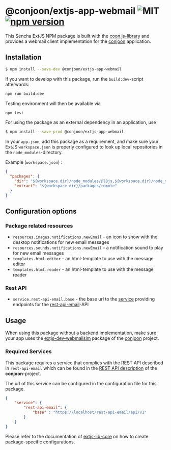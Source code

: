 # @conjoon/extjs-app-webmail ![MIT](https://img.shields.io/npm/l/@conjoon/extjs-app-webmail) [![npm version](https://badge.fury.io/js/@conjoon%2Fextjs-app-webmail.svg)](https://badge.fury.io/js/@conjoon%2Fextjs-app-webmail)


This Sencha ExtJS NPM package is built with the [coon.js-library](https://github.com/coon.js) and provides a webmail client
implementation for the [conjoon](https://github.com/conjoon/conjoon) application.

## Installation
```bash
$ npm install --save-dev @conjoon/extjs-app-webmail
```
If you want to develop with this package, run the `build:dev`-script afterwards:
```bash
npm run build:dev
```
Testing environment will then be available via

```bash
npm test
```

For using the package as an external dependency in an application, use
```bash
$ npm install --save-prod @conjoon/extjs-app-webmail
```
In your `app.json`, add this package as a requirement, and make sure your ExtJS `workspace.json`
is properly configured to look up local repositories in the `node_modules`-directory.

Example (`workspace.json`) :
```json 
{
  "packages": {
    "dir": "${workspace.dir}/node_modules/@l8js,${workspace.dir}/node_modules/@conjoon,${workspace.dir}/node_modules/@coon-js,${workspace.dir}/packages/local,${workspace.dir}/packages,${workspace.dir}/node_modules/@sencha/ext-${toolkit.name},${workspace.dir}/node_modules/@sencha/ext-${toolkit.name}-treegrid,${workspace.dir}/node_modules/@sencha/ext-${toolkit.name}-theme-base,${workspace.dir}/node_modules/@sencha/ext-${toolkit.name}-theme-ios,${workspace.dir}/node_modules/@sencha/ext-${toolkit.name}-theme-material,${workspace.dir}/node_modules/@sencha/ext-${toolkit.name}-theme-aria,${workspace.dir}/node_modules/@sencha/ext-${toolkit.name}-theme-neutral,${workspace.dir}/node_modules/@sencha/ext-${toolkit.name}-theme-classic,${workspace.dir}/node_modules/@sencha/ext-${toolkit.name}-theme-gray,${workspace.dir}/node_modules/@sencha/ext-${toolkit.name}-theme-crisp,${workspace.dir}/node_modules/@sencha/ext-${toolkit.name}-theme-crisp-touch,${workspace.dir}/node_modules/@sencha/ext-${toolkit.name}-theme-neptune,${workspace.dir}/node_modules/@sencha/ext-${toolkit.name}-theme-neptune-touch,${workspace.dir}/node_modules/@sencha/ext-${toolkit.name}-theme-triton,${workspace.dir}/node_modules/@sencha/ext-${toolkit.name}-theme-graphite,${workspace.dir}/node_modules/@sencha/ext-${toolkit.name}-theme-material,${workspace.dir}/node_modules/@sencha/ext-calendar,${workspace.dir}/node_modules/@sencha/ext-charts,${workspace.dir}/node_modules/@sencha/ext-d3,${workspace.dir}/node_modules/@sencha/ext-exporter,${workspace.dir}/node_modules/@sencha/ext-pivot,${workspace.dir}/node_modules/@sencha/ext-pivot-d3,${workspace.dir}/node_modules/@sencha/ext-ux,${workspace.dir}/node_modules/@sencha/ext-font-ios",
    "extract": "${workspace.dir}/packages/remote"
  }
}
```

## Configuration options

### Package related resources
- `resources.images.notifications.newEmail` - an icon to show with the desktop notifications for new email messages
- `resources.sounds.notifications.newEmail` - a notification sound to play for new email messages
- `templates.html.editor` - an html-template to use with the message editor 
- `templates.html.reader` - an html-template to use with the message reader
  
### Rest API
- `service.rest-api-email.base` - the base url to the [service](#required_services) providing endpoints for the [rest-api-email](https://github.com/conjoon/rest-api-description)-API

## Usage
When using this package without a backend implementation, make sure your app uses the [extjs-dev-webmailsim](https://github.com/conjoon/extjs-dev-webmailsim) package  of the [conjoon](https://github.com/conjoon) project.

### Required Services <a name="required_services"></a>
This package requires a service that complies with the REST API described in `rest-api-email` which can be found
in the [REST API description](https://github.com/conjoon/rest-api-description) of the **conjoon**-project.

The url of this service can be configured in the configuration file for this package.

```json
{
    "service": {
        "rest-api-email": {
            "base" : "https://localhost/rest-api-email/api/v1"
        }
    }
} 
```
Please refer to the documentation of [extjs-lib-core](https://github.com/coon-js/extjs-lib-core) on how to
create package-specific configurations.
